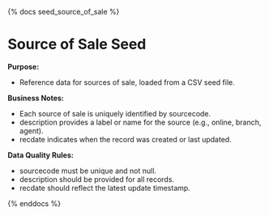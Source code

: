 {% docs seed_source_of_sale %}

# Source of Sale Seed
**Purpose:**
 - Reference data for sources of sale, loaded from a CSV seed file.

**Business Notes:**

 - Each source of sale is uniquely identified by sourcecode.
 - description provides a label or name for the source (e.g., online, branch, agent).
 - recdate indicates when the record was created or last updated.

**Data Quality Rules:**

 - sourcecode must be unique and not null.
 - description should be provided for all records.
 - recdate should reflect the latest update timestamp.

{% enddocs %}